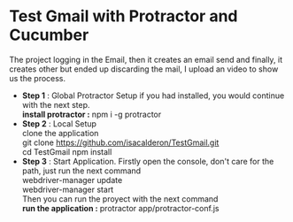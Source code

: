 # Test Gmail with Protractor and Cucumber

The project logging in the Email, then it creates an email send and finally, it creates other but ended up discarding the mail, I upload an video to show us the process.

- <b>Step 1</b>  : Global Protractor Setup if you had installed, you would continue with the next step.<br />
<b>install protractor :</b> npm i -g protractor<br />
- <b>Step 2</b>  : Local Setup <br />
clone the application <br />
git clone https://github.com/isacalderon/TestGmail.git<br />
cd TestGmail
npm install
- <b>Step 3</b>  : Start Application. Firstly open the console, don't care for the path, just run the next command <br />
</b>webdriver-manager update<br />
</b>webdriver-manager start<br />
Then you can run the proyect with the next command<br />
<b>run the application :</b> protractor app/protractor-conf.js<br />



